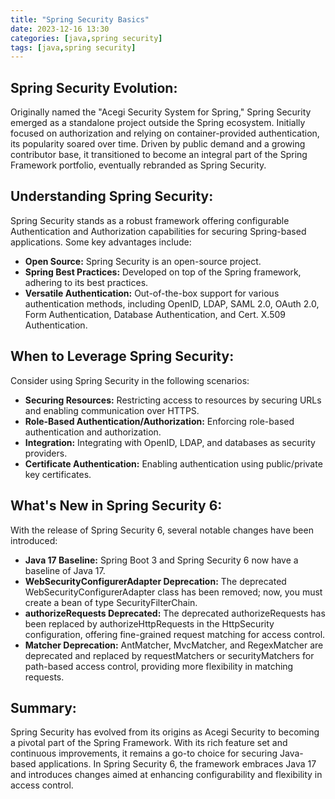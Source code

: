 ```yaml
---
title: "Spring Security Basics"
date: 2023-12-16 13:30
categories: [java,spring security]
tags: [java,spring security]
---
```


## Spring Security Evolution:

Originally named the "Acegi Security System for Spring," Spring Security emerged as a standalone project outside the Spring ecosystem. Initially focused on authorization and relying on container-provided authentication, its popularity soared over time. Driven by public demand and a growing contributor base, it transitioned to become an integral part of the Spring Framework portfolio, eventually rebranded as Spring Security.

## Understanding Spring Security:

Spring Security stands as a robust framework offering configurable Authentication and Authorization capabilities for securing Spring-based applications. Some key advantages include:

- **Open Source:** Spring Security is an open-source project.
- **Spring Best Practices:** Developed on top of the Spring framework, adhering to its best practices.
- **Versatile Authentication:** Out-of-the-box support for various authentication methods, including OpenID, LDAP, SAML 2.0, OAuth 2.0, Form Authentication, Database Authentication, and Cert. X.509 Authentication.

## When to Leverage Spring Security:

Consider using Spring Security in the following scenarios:

- **Securing Resources:** Restricting access to resources by securing URLs and enabling communication over HTTPS.
- **Role-Based Authentication/Authorization:** Enforcing role-based authentication and authorization.
- **Integration:** Integrating with OpenID, LDAP, and databases as security providers.
- **Certificate Authentication:** Enabling authentication using public/private key certificates.

## What's New in Spring Security 6:

With the release of Spring Security 6, several notable changes have been introduced:

- **Java 17 Baseline:** Spring Boot 3 and Spring Security 6 now have a baseline of Java 17.
- **WebSecurityConfigurerAdapter Deprecation:** The deprecated WebSecurityConfigurerAdapter class has been removed; now, you must create a bean of type SecurityFilterChain.
- **authorizeRequests Deprecated:** The deprecated authorizeRequests has been replaced by authorizeHttpRequests in the HttpSecurity configuration, offering fine-grained request matching for access control.
- **Matcher Deprecation:** AntMatcher, MvcMatcher, and RegexMatcher are deprecated and replaced by requestMatchers or securityMatchers for path-based access control, providing more flexibility in matching requests.

## Summary:

Spring Security has evolved from its origins as Acegi Security to becoming a pivotal part of the Spring Framework. With its rich feature set and continuous improvements, it remains a go-to choice for securing Java-based applications. In Spring Security 6, the framework embraces Java 17 and introduces changes aimed at enhancing configurability and flexibility in access control.